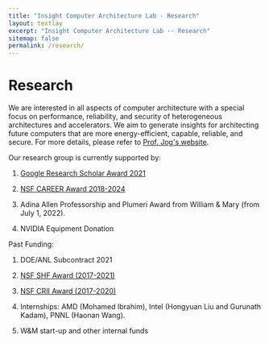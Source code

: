 ```yaml
---
title: "Insight Computer Architecture Lab - Research"
layout: textlay
excerpt: "Insight Computer Architecture Lab -- Research"
sitemap: false
permalink: /research/
---
```


# Research

We are interested in all aspects of computer architecture with a special focus on performance, reliability, and security of heterogeneous architectures and accelerators. We aim to generate
insights for architecting future computers that are more energy-efficient, capable, reliable, 
and secure. For more details, please refer to [Prof. Jog's website](https://adwaitjog.github.io/).

Our research group is currently supported by:

1. [Google Research Scholar Award 2021](https://ai.googleblog.com/2021/04/announcing-2021-research-scholar.html) 

2. [NSF CAREER Award 2018-2024](https://www.nsf.gov/awardsearch/showAward?AWD_ID=1750667)

3. Adina Allen Professorship and Plumeri Award from William & Mary (from July 1, 2022).

4. NVIDIA Equipment Donation


Past Funding:

1. DOE/ANL Subcontract 2021

2. [NSF SHF Award (2017-2021)](https://www.nsf.gov/awardsearch/showAward?AWD_ID=1717532)

3. [NSF CRII Award (2017-2020)](https://www.nsf.gov/awardsearch/showAward?AWD_ID=1657336)

4. Internships: AMD (Mohamed Ibrahim), Intel (Hongyuan Liu and Gurunath Kadam), PNNL (Haonan Wang). 

5. W&M start-up and other internal funds




